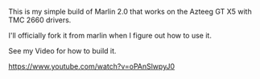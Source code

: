 This is my simple build of Marlin 2.0 that works on the Azteeg GT X5 with TMC 2660 drivers.

I'll officially fork it from marlin when I figure out how to use it.

See my Video for how to build it.

https://www.youtube.com/watch?v=oPAnSlwpyJ0